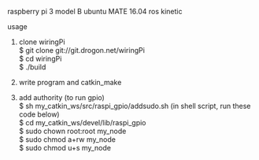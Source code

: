raspberry pi 3 model B 
ubuntu MATE 16.04
ros kinetic

usage

1. clone wiringPi  
$ git clone git://git.drogon.net/wiringPi  
$ cd wiringPi  
$ ./build  

2. write program and catkin_make

3. add authority (to run gpio)  
$ sh my_catkin_ws/src/raspi_gpio/addsudo.sh <flie> <password> 
(in shell script, run these code below)  
$ cd my_catkin_ws/devel/lib/raspi_gpio  
$ sudo chown root:root my_node  
$ sudo chmod a+rw my_node  
$ sudo chmod u+s my_node  
